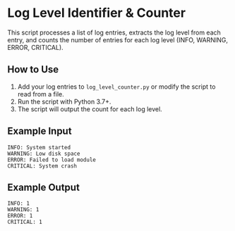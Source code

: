 # Log Level Identifier & Counter

This script processes a list of log entries, extracts the log level from each entry, and counts the number of entries for each log level (INFO, WARNING, ERROR, CRITICAL).

## How to Use

1. Add your log entries to `log_level_counter.py` or modify the script to read from a file.
2. Run the script with Python 3.7+.
3. The script will output the count for each log level.

## Example Input

```
INFO: System started
WARNING: Low disk space
ERROR: Failed to load module
CRITICAL: System crash
```

## Example Output

```
INFO: 1
WARNING: 1
ERROR: 1
CRITICAL: 1
```